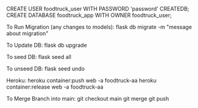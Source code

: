 CREATE USER foodtruck_user WITH PASSWORD 'password' CREATEDB;
CREATE DATABASE foodtruck_app WITH OWNER foodtruck_user;

To Run Migration (any changes to models):
flask db migrate -m "message about migration"

To Update DB:
flask db upgrade

To seed DB:
flask seed all

To unseed DB:
flask seed undo


Heroku:
heroku container:push web -a foodtruck-aa
heroku container:release web -a foodtruck-aa

To Merge Branch into main:
git checkout main
git merge <branchname>
git push
